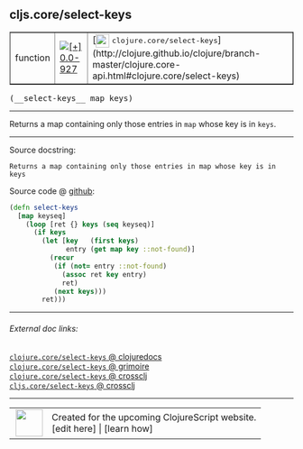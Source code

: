 ## cljs.core/select-keys



 <table border="1">
<tr>
<td>function</td>
<td><a href="https://github.com/cljsinfo/cljs-api-docs/tree/0.0-927"><img valign="middle" alt="[+] 0.0-927" title="Added in 0.0-927" src="https://img.shields.io/badge/+-0.0--927-lightgrey.svg"></a> </td>
<td>
[<img height="24px" valign="middle" src="http://i.imgur.com/1GjPKvB.png"> <samp>clojure.core/select-keys</samp>](http://clojure.github.io/clojure/branch-master/clojure.core-api.html#clojure.core/select-keys)
</td>
</tr>
</table>


 <samp>
(__select-keys__ map keys)<br>
</samp>

---

Returns a map containing only those entries in `map` whose key is in `keys`.

---




Source docstring:

```
Returns a map containing only those entries in map whose key is in keys
```


Source code @ [github](https://github.com/clojure/clojurescript/blob/r1909/src/cljs/cljs/core.cljs#L5976-L5988):

```clj
(defn select-keys
  [map keyseq]
    (loop [ret {} keys (seq keyseq)]
      (if keys
        (let [key   (first keys)
              entry (get map key ::not-found)]
          (recur
           (if (not= entry ::not-found)
             (assoc ret key entry)
             ret)
           (next keys)))
        ret)))
```

<!--
Repo - tag - source tree - lines:

 <pre>
clojurescript @ r1909
└── src
    └── cljs
        └── cljs
            └── <ins>[core.cljs:5976-5988](https://github.com/clojure/clojurescript/blob/r1909/src/cljs/cljs/core.cljs#L5976-L5988)</ins>
</pre>

-->

---



###### External doc links:

[`clojure.core/select-keys` @ clojuredocs](http://clojuredocs.org/clojure.core/select-keys)<br>
[`clojure.core/select-keys` @ grimoire](http://conj.io/store/v1/org.clojure/clojure/1.7.0-beta3/clj/clojure.core/select-keys/)<br>
[`clojure.core/select-keys` @ crossclj](http://crossclj.info/fun/clojure.core/select-keys.html)<br>
[`cljs.core/select-keys` @ crossclj](http://crossclj.info/fun/cljs.core.cljs/select-keys.html)<br>

---

 <table>
<tr><td>
<img valign="middle" align="right" width="48px" src="http://i.imgur.com/Hi20huC.png">
</td><td>
Created for the upcoming ClojureScript website.<br>
[edit here] | [learn how]
</td></tr></table>

[edit here]:https://github.com/cljsinfo/cljs-api-docs/blob/master/cljsdoc/cljs.core_select-keys.cljsdoc
[learn how]:https://github.com/cljsinfo/cljs-api-docs/wiki/cljsdoc-files

<!--

This information was too distracting to show to readers, but I'll leave it
commented here since it is helpful to:

- pretty-print the data used to generate this document
- and show how to retrieve that data



The API data for this symbol:

```clj
{:description "Returns a map containing only those entries in `map` whose key is in `keys`.",
 :ns "cljs.core",
 :name "select-keys",
 :signature ["[map keys]"],
 :history [["+" "0.0-927"]],
 :type "function",
 :full-name-encode "cljs.core_select-keys",
 :source {:code "(defn select-keys\n  [map keyseq]\n    (loop [ret {} keys (seq keyseq)]\n      (if keys\n        (let [key   (first keys)\n              entry (get map key ::not-found)]\n          (recur\n           (if (not= entry ::not-found)\n             (assoc ret key entry)\n             ret)\n           (next keys)))\n        ret)))",
          :title "Source code",
          :repo "clojurescript",
          :tag "r1909",
          :filename "src/cljs/cljs/core.cljs",
          :lines [5976 5988]},
 :full-name "cljs.core/select-keys",
 :clj-symbol "clojure.core/select-keys",
 :docstring "Returns a map containing only those entries in map whose key is in keys"}

```

Retrieve the API data for this symbol:

```clj
;; from Clojure REPL
(require '[clojure.edn :as edn])
(-> (slurp "https://raw.githubusercontent.com/cljsinfo/cljs-api-docs/catalog/cljs-api.edn")
    (edn/read-string)
    (get-in [:symbols "cljs.core/select-keys"]))
```

-->
